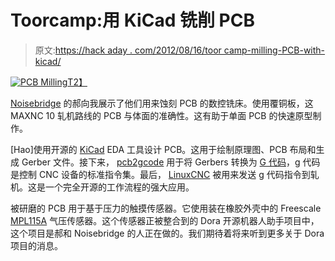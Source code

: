 # Toorcamp:用 KiCad 铣削 PCB

> 原文:[https://hack aday . com/2012/08/16/toor camp-milling-PCB-with-kicad/](https://hackaday.com/2012/08/16/toorcamp-milling-pcbs-with-kicad/)

[![](../Images/93f3141e12b2f461388b8b80f99b1aa5.png "PCB Milling")T2】](https://hackaday.com/2012/08/16/toorcamp-milling-pcbs-with-kicad/7773267036_0a11bcb65a_k/)

[Noisebridge](https://www.noisebridge.net "Noisebridge") 的郝向我展示了他们用来蚀刻 PCB 的数控铣床。使用覆铜板，这 MAXNC 10 轧机路线的 PCB 与体面的准确性。这有助于单面 PCB 的快速原型制作。

[Hao]使用开源的 [KiCad](http://www.kicad.org "KiCad") EDA 工具设计 PCB。这用于绘制原理图、PCB 布局和生成 Gerber 文件。接下来， [pcb2gcode](http://sourceforge.net/apps/mediawiki/pcb2gcode/index.php "pcb2gcode") 用于将 Gerbers 转换为 [G 代码](http://en.wikipedia.org/wiki/G-code "G-code")，g 代码是控制 CNC 设备的标准指令集。最后， [LinuxCNC](http://www.linuxcnc.org/ "LinuxCNC") 被用来发送 g 代码指令到轧机。这是一个完全开源的工作流程的强大应用。

被研磨的 PCB 用于基于压力的触摸传感器。它使用装在橡胶外壳中的 Freescale [MPL115A](http://www.freescale.com/webapp/sps/site/prod_summary.jsp?code=MPL115A "MPL115A") 气压传感器。这个传感器正被整合到的 Dora 开源机器人助手项目中，这个项目是郝和 Noisebridge 的人正在做的。我们期待着将来听到更多关于 Dora 项目的消息。